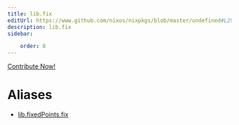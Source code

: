 ```yaml
---
title: lib.fix
editUrl: https://www.github.com/nixos/nixpkgs/blob/master/undefined#L29C9
description: lib.fix
sidebar:

    order: 8
---
```


<a href="https://www.github.com/nixos/nixpkgs/blob/master/undefined#L29C9">Contribute Now!</a>


# Aliases

- [lib.fixedPoints.fix](/nix-doc-comments/reference/lib/fixedpoints/lib-fixedpoints-fix)


